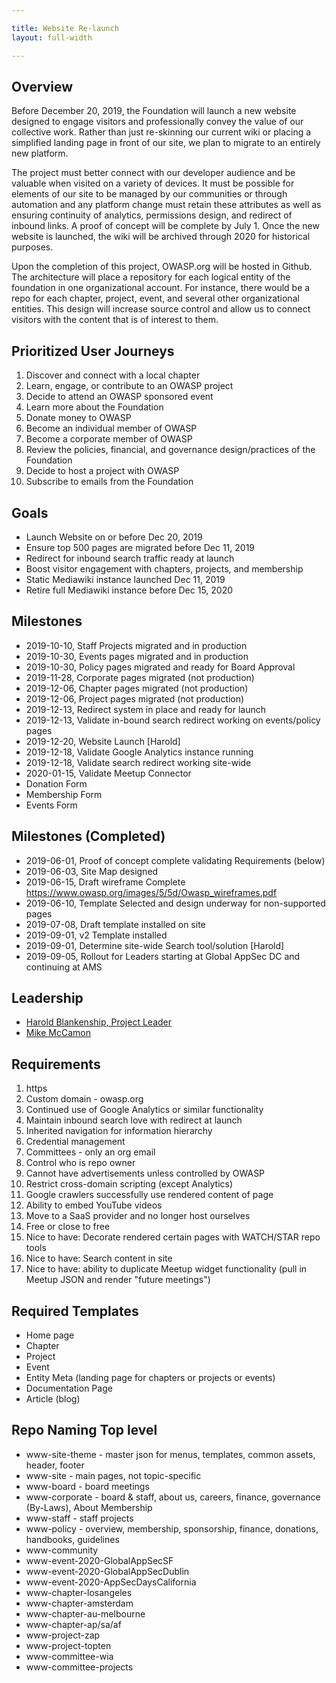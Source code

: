 ```yaml
---

title: Website Re-launch
layout: full-width

---
```


## Overview

Before December 20, 2019, the Foundation will launch a new website designed to engage visitors and professionally convey the value of our collective work. Rather than just re-skinning our current wiki or placing a simplified landing page in front of our site, we plan to migrate to an entirely new platform. 

The project must better connect with our developer audience and be valuable when visited on a variety of devices. It must be possible for elements of our site to be managed by our communities or through automation and any platform change must retain these attributes as well as ensuring continuity of analytics, permissions design, and redirect of inbound links. A proof of concept will be complete by July 1. Once the new website is launched, the wiki will be archived through 2020 for historical purposes.

Upon the completion of this project, OWASP.org will be hosted in Github. The architecture will place a repository for each logical entity of the foundation in one organizational account. For instance, there would be a repo for each chapter, project, event, and several other organizational entities. This design will increase source control and allow us to connect visitors with the content that is of interest to them.

## Prioritized User Journeys
1. Discover and connect with a local chapter
1. Learn, engage, or contribute to an OWASP project
1. Decide to attend an OWASP sponsored event
1. Learn more about the Foundation
1. Donate money to OWASP
1. Become an individual member of OWASP
1. Become a corporate member of OWASP
1. Review the policies, financial, and governance design/practices of the Foundation
1. Decide to host a project with OWASP
1. Subscribe to emails from the Foundation

## Goals
* Launch Website on or before Dec 20, 2019
* Ensure top 500 pages are migrated before Dec 11, 2019
* Redirect for inbound search traffic ready at launch
* Boost visitor engagement with chapters, projects, and membership
* Static Mediawiki instance launched Dec 11, 2019
* Retire full Mediawiki instance before Dec 15, 2020

## Milestones
* 2019-10-10, Staff Projects migrated and in production
* 2019-10-30, Events pages migrated and in production
* 2019-10-30, Policy pages migrated and ready for Board Approval
* 2019-11-28, Corporate pages migrated (not production)
* 2019-12-06, Chapter pages migrated (not production)
* 2019-12-06, Project pages migrated (not production)
* 2019-12-13, Redirect system in place and ready for launch
* 2019-12-13, Validate in-bound search redirect working on events/policy pages
* 2019-12-20, Website Launch [Harold]
* 2019-12-18, Validate Google Analytics instance running
* 2019-12-18, Validate search redirect working site-wide
* 2020-01-15, Validate Meetup Connector
* Donation Form
* Membership Form
* Events Form

## Milestones (Completed)
* 2019-06-01, Proof of concept complete validating Requirements (below)
* 2019-06-03, Site Map designed
* 2019-06-15, Draft wireframe Complete https://www.owasp.org/images/5/5d/Owasp_wireframes.pdf
* 2019-06-10, Template Selected and design underway for non-supported pages
* 2019-07-08, Draft template installed on site
* 2019-09-01, v2 Template installed
* 2019-09-01, Determine site-wide Search tool/solution [Harold]
* 2019-09-05, Rollout for Leaders starting at Global AppSec DC and continuing at AMS


## Leadership

* [Harold Blankenship, Project Leader](mailto:harold.blankenship@owasp.com?Subject=Website%20Relaunch)
* [Mike McCamon](mailto:mike.mccamon@owasp.com?Subject=Website%20Relaunch)

##  Requirements
1. https
1.  Custom domain - owasp.org
1. Continued use of Google Analytics or similar functionality
1. Maintain inbound search love with redirect at launch
1. Inherited navigation for information hierarchy
1. Credential management
  1. Committees - only an org email
  2. Control who is repo owner
1. Cannot have advertisements unless controlled by OWASP
1. Restrict cross-domain scripting (except Analytics)
1. Google crawlers successfully use rendered content of page
1. Ability to embed YouTube videos
1. Move to a SaaS provider and no longer host ourselves
1. Free or close to free
1. Nice to have: Decorate rendered certain pages with WATCH/STAR repo tools
1. Nice to have: Search content in site
1. Nice to have: ability to duplicate Meetup widget functionality (pull in Meetup JSON and render "future meetings")

##  Required Templates
* Home page
* Chapter
* Project
* Event
* Entity Meta (landing page for chapters or projects or events)
* Documentation Page
* Article (blog)

## Repo Naming Top level
* www-site-theme - master json for menus, templates, common assets, header, footer
* www-site - main pages, not topic-specific
* www-board - board meetings
* www-corporate - board & staff, about us, careers, finance, governance (By-Laws), About Membership
* www-staff - staff projects
* www-policy - overview, membership, sponsorship, finance, donations, handbooks, guidelines
* www-community
* www-event-2020-GlobalAppSecSF
* www-event-2020-GlobalAppSecDublin
* www-event-2020-AppSecDaysCalifornia
* www-chapter-losangeles
* www-chapter-amsterdam
* www-chapter-au-melbourne
* www-chapter-ap/sa/af
* www-project-zap
* www-project-topten
* www-committee-wia
* www-committee-projects

